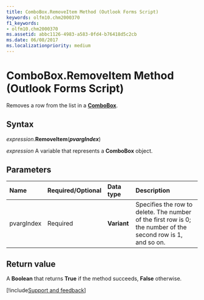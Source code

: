 ```yaml
---
title: ComboBox.RemoveItem Method (Outlook Forms Script)
keywords: olfm10.chm2000370
f1_keywords:
- olfm10.chm2000370
ms.assetid: abbc1126-4983-a583-0fd4-b76418d5c2cb
ms.date: 06/08/2017
ms.localizationpriority: medium
---
```



# ComboBox.RemoveItem Method (Outlook Forms Script)

Removes a row from the list in a **[ComboBox](Outlook.combobox.md)**.


## Syntax

_expression_.**RemoveItem**(**_pvargIndex_**)

_expression_ A variable that represents a **ComboBox** object.


## Parameters



|Name|Required/Optional|Data type|Description|
|:-----|:-----|:-----|:-----|
|pvargIndex|Required| **Variant**|Specifies the row to delete. The number of the first row is 0; the number of the second row is 1, and so on.|

## Return value

A **Boolean** that returns **True** if the method succeeds, **False** otherwise.

[!include[Support and feedback](~/includes/feedback-boilerplate.md)]